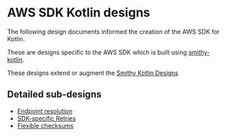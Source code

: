 # AWS SDK Kotlin designs

The following design documents informed the creation of the AWS SDK for Kotlin.

These are designs specific to the AWS SDK which is built using [smithy-kotlin](https://github.com/awslabs/smithy-kotlin). 

These designs extend or augment the [Smithy Kotlin Designs](https://github.com/awslabs/smithy-kotlin/blob/main/docs/design/README.md)

## Detailed sub-designs

* [Endpoint resolution](endpoint-resolution.md)
* [SDK-specific Retries](retries.md)
* [Flexible checksums](flexible-checksums.md)
